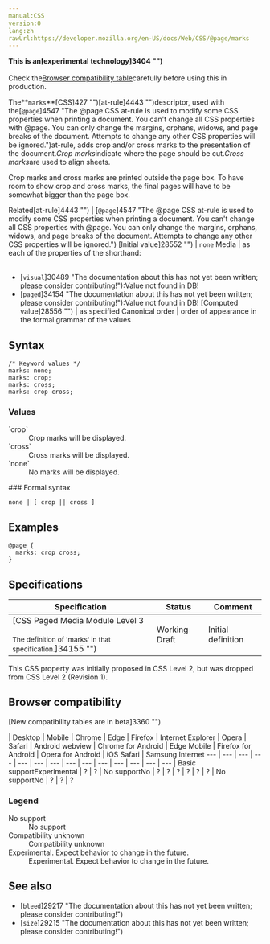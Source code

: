 ```yaml
---
manual:CSS
version:0
lang:zh
rawUrl:https://developer.mozilla.org/en-US/docs/Web/CSS/@page/marks
---
```






**This is an[experimental technology]3404 "")**<br></br>Check the[Browser compatibility table](%29216#Browser_compatibility "")carefully before using this in production.





The**`marks`**[CSS]427 "")[at-rule]4443 "")descriptor, used with the[`@page`]4547 "The @page CSS at-rule is used to modify some CSS properties when printing a document. You can't change all CSS properties with @page. You can only change the margins, orphans, widows, and page breaks of the document. Attempts to change any other CSS properties will be ignored.")at-rule, adds crop and/or cross marks to the presentation of the document.*Crop marks*indicate where the page should be cut.*Cross marks*are used to align sheets.



Crop marks and cross marks are printed outside the page box. To have room to show crop and cross marks, the final pages will have to be somewhat bigger than the page box.


Related[at-rule]4443 "") | [`@page`]4547 "The @page CSS at-rule is used to modify some CSS properties when printing a document. You can't change all CSS properties with @page. You can only change the margins, orphans, widows, and page breaks of the document. Attempts to change any other CSS properties will be ignored.") 
[Initial value]28552 "") | `none` 
Media | as each of the properties of the shorthand:<br></br>
* [`visual`]30489 "The documentation about this has not yet been written; please consider contributing!"):Value not found in DB!
* [`paged`]34154 "The documentation about this has not yet been written; please consider contributing!"):Value not found in DB! 
[Computed value]28556 "") | as specified 
Canonical order | order of appearance in the formal grammar of the values 


## Syntax<a name="Syntax"></a>

```
/* Keyword values */
marks: none;
marks: crop;
marks: cross;
marks: crop cross;
```

### Values<a name="Values"></a>
<dl><dt id=''>`crop`</dt><dd>Crop marks will be displayed.</dd><dt id=''>`cross`</dt><dd>Cross marks will be displayed.</dd><dt id=''>`none`</dt><dd>No marks will be displayed.</dd></dl>
### Formal syntax<a name="Formal_syntax"></a>

```
none | [ crop || cross ]
```

## Examples<a name="Examples"></a>

```
@page {
  marks: crop cross;
}
```

## Specifications<a name="Specifications"></a>

Specification | Status | Comment 
 ---  |  ---  |  ---  | 
[CSS Paged Media Module Level 3<br></br><small>The definition of &#39;marks&#39; in that specification.</small>]34155 "") | Working Draft | Initial definition 



This CSS property was initially proposed in CSS Level 2, but was dropped from CSS Level 2 (Revision 1).


## Browser compatibility<a name="Browser_compatibility"></a>
[New compatibility tables are in beta<i></i>]3360 "")

 | <abbr>Desktop<i></i></abbr> | <abbr>Mobile<i></i></abbr> 
 | <abbr>Chrome<i></i></abbr> | <abbr>Edge<i></i></abbr> | <abbr>Firefox<i></i></abbr> | <abbr>Internet Explorer<i></i></abbr> | <abbr>Opera<i></i></abbr> | <abbr>Safari<i></i></abbr> | <abbr>Android webview<i></i></abbr> | <abbr>Chrome for Android<i></i></abbr> | <abbr>Edge Mobile<i></i></abbr> | <abbr>Firefox for Android<i></i></abbr> | <abbr>Opera for Android<i></i></abbr> | <abbr>iOS Safari<i></i></abbr> | <abbr>Samsung Internet<i></i></abbr> 
 ---  |  ---  |  ---  |  ---  |  ---  |  ---  |  ---  |  ---  |  ---  |  ---  |  ---  |  ---  |  ---  |  ---  | 
Basic support<abbr>Experimental<i></i></abbr> | <abbr>?</abbr> | <abbr>?</abbr> | <abbr>No support</abbr>No | <abbr>?</abbr> | <abbr>?</abbr> | <abbr>?</abbr> | <abbr>?</abbr> | <abbr>?</abbr> | <abbr>?</abbr> | <abbr>No support</abbr>No | <abbr>?</abbr> | <abbr>?</abbr> | <abbr>?</abbr> 


### Legend<a name="Legend"></a>
<dl><dt id=''><abbr>No support</abbr></dt><dd>No support</dd><dt id=''><abbr>Compatibility unknown</abbr></dt><dd>Compatibility unknown</dd><dt id=''><abbr>Experimental. Expect behavior to change in the future.<i></i></abbr></dt><dd>Experimental. Expect behavior to change in the future.</dd></dl>

## See also<a name="See_also"></a>

* [`bleed`]29217 "The documentation about this has not yet been written; please consider contributing!")
* [`size`]29215 "The documentation about this has not yet been written; please consider contributing!")



